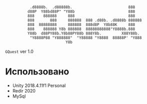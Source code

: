                .d8888b.  .d88888b.                         888    
              d88P  Y88bd88P" "Y88b                        888    
              888    888888     888                        888    
              888       888     888888  888 .d88b. .d8888b 888888 
              888  88888888     888888  888d8P  Y8b88K     888    
              888    888888 Y8b 888888  88888888888"Y8888b.888    
              Y88b  d88PY88b.Y8b88PY88b 888Y8b.         X88Y88b.  
               "Y8888P88 "Y888888"  "Y88888 "Y8888  88888P' "Y888 
                               Y8b                                
                                                        
`GQuest` ver 1.0

# Использовано

* Unity 2018.4.11f1 Personal
* Redir 2020
* MySql
